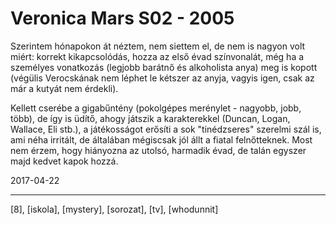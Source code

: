 # Veronica Mars S02 - 2005

Szerintem hónapokon át néztem, nem siettem el, de nem is nagyon volt miért: korrekt kikapcsolódás, hozza az első évad színvonalát, még ha a személyes vonatkozás (legjobb barátnő és alkoholista anya) meg is kopott (végülis Verocskának nem léphet le kétszer az anyja, vagyis igen, csak az már a kutyát nem érdekli).

Kellett cserébe a gigabűntény (pokolgépes merénylet - nagyobb, jobb, több), de így is üdítő, ahogy játszik a karakterekkel (Duncan, Logan, Wallace, Eli stb.), a játékosságot erősíti a sok "tinédzseres" szerelmi szál is, ami néha irritált, de általában mégiscsak jól állt a fiatal felnőtteknek. Most nem érzem, hogy hiányozna az utolsó, harmadik évad, de talán egyszer majd kedvet kapok hozzá.

2017-04-22

----

[8], [iskola], [mystery], [sorozat], [tv], [whodunnit]
